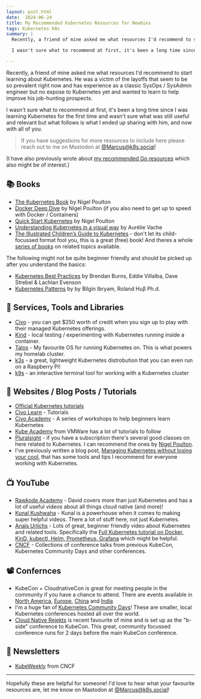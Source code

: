 ```yaml
---
layout: post.html
date:  2024-06-24
title: My Recommended Kubernetes Resources for Newbies
tags: Kubernetes K8s
summary: |
  Recently, a friend of mine asked me what resources I'd recommend to start learning about Kubernetes. He was a victim of the layoffs that seem to be so prevalent right now and has experience as a classic SysOps / SysAdmin engineer but no expose to Kubernetes yet and wanted to learn to help improve his job-hunting prospects.

  I wasn't sure what to recommend at first, it's been a long time since I was learning Kubernetes for the first time and wasn't sure what was still useful and relevant but what follows is what I ended up sharing with him, and now with all of you.

---
```


Recently, a friend of mine asked me what resources I'd recommend to start learning about Kubernetes. He was a victim of the layoffs that seem to be so prevalent right now and has experience as a classic SysOps / SysAdmin engineer but no expose to Kubernetes yet and wanted to learn to help improve his job-hunting prospects.

I wasn't sure what to recommend at first, it's been a long time since I was learning Kubernetes for the first time and wasn't sure what was still useful and relevant but what follows is what I ended up sharing with him, and now with all of you.

> If you have suggestions for more resources to include here please reach out to me on Mastodon at [@Marcus@k8s.social](https://k8s.social/@Marcus)!

(I have also previously wrote about [my recommended Go resources](/2021-09-02-my-recommended-go-resources/) which also might be of interest.)

## 📚 Books

* [The Kubernetes Book](https://www.amazon.com/Kubernetes-Book-Version-November-2018-ebook/dp/B072TS9ZQZ) by Nigel Poulton
* [Docker Deep Dive](https://www.amazon.com/Docker-Deep-Dive-Nigel-Poulton-ebook/dp/B01LXWQUFF/) by Nigel Poulton (if you also need to get up to speed with Docker / Containers)
* [Quick Start Kubernetes](https://www.amazon.com/Quick-Start-Kubernetes-Nigel-Poulton-ebook/dp/B08T21NW4Z) by Nigel Poulton
* [Understanding Kubernetes in a visual way](https://www.amazon.com/Understanding-Kubernetes-visual-way-sketchnotes/dp/B0BB619188) by Aurélie Vache
* [The Illustrated Children’s Guide to Kubernetes](https://www.cncf.io/phippy/the-childrens-illustrated-guide-to-kubernetes/) - don't let its child-focussed format fool you, this is a great (free) book! And theres a whole [series of books](https://www.cncf.io/phippy/) on related topics available.

The following might not be quite beginner friendly and should be picked up after you understand the basics:

* [Kubernetes Best Practices](https://www.amazon.co.uk/Kubernetes-Best-Practices-Blueprints-Applications/dp/1098142160) by Brendan Burns, Eddie Villalba, Dave Strebel & Lachlan Evenson
* [Kubernetes Patterns](https://www.amazon.co.uk/Kubernetes-Patterns-Reusable-Designing-Applications/dp/1492050288/) by by Bilgin Ibryam, Roland Huβ Ph.d.

## 🧰 Services, Tools and Libraries

* [Civo](https://www.civo.com/) - you can get $250 worth of credit when you sign up to play with their managed Kubernetes offerings.
* [Kind](https://kind.sigs.k8s.io/) - local testing / experimenting with Kubernetes running inside a container.
* [Talos](https://www.talos.dev/) - My favourite OS for running Kubernetes on. This is what powers my homelab cluster.
* [k3s](https://k3s.io/) - a great, lightweight Kubernetes distrobution that you can even run on a Raspberry Pi!
* [k9s](https://github.com/derailed/k9s/) - an interactive terminal tool for working with a Kubernetes cluster

## 🔗 Websites / Blog Posts / Tutorials

* [Official Kubernetes tutorials](https://kubernetes.io/docs/tutorials/kubernetes-basics/)
* [Civo Learn](https://www.civo.com/learn) - Tutorials
* [Civo Academy](https://www.civo.com/academy) - A series of workshops to help beginners learn Kubernetes
* [Kube Academy](https://kube.academy/) from VMWare has a lot of tutorials to follow
* [Pluralsight](https://www.pluralsight.com) - if you have a subscription there's several good classes on here related to Kubernetes. I can recommend the ones by [Nigel Poulton](https://nigelpoulton.com/).
* I've previously written a blog post, [Managing Kubernetes without losing your cool](/2022-07-04-managing-kubernetes-without-losing-your-cool/), that has some tools and tips I recommend for everyone working with Kubernetes.

## 📺 YouTube

* [Rawkode Academy](https://www.youtube.com/@RawkodeAcademy) - David covers more than just Kubernetes and has a lot of useful videos about all things cloud native (and more)!
* [Kunal Kushwaha](https://www.youtube.com/@KunalKushwaha) - Kunal is a powerhouse when it comes to making super helpful videos. There a lot of stuff here, not just Kubernetes.
* [Anaïs Urlichs](https://www.youtube.com/@AnaisUrlichs) - Lots of great, beginner friendly video about Kubernetes and related tools. Specifically the [Full Kubernetes tutorial on Docker, KinD, kubectl, Helm, Prometheus, Grafana](https://www.youtube.com/watch?v=SeQevrW176A) which might be helpful.
* [CNCF](https://www.youtube.com/@cncf/playlists) - Collections of conference talks from previous KubeCon, Kubernetes Community Days and other conferences.

## 📽️ Confernces

* KubeCon + CloudnativeCon is great for meeting people in the community if you have a chance to attend. There are events available in [North America](https://events.linuxfoundation.org/kubecon-cloudnativecon-north-america/), [Europe](https://events.linuxfoundation.org/kubecon-cloudnativecon-europe-2025/), [China](https://events.linuxfoundation.org/kubecon-cloudnativecon-open-source-summit-ai-dev-china/) and [India](https://events.linuxfoundation.org/kubecon-cloudnativecon-india/)
* I'm a huge fan of [Kubernetes Community Days](https://www.cncf.io/kcds/)! These are smaller, local Kubernetes conferences hosted all over the world.
* [Cloud Native Rejekts](https://cloud-native.rejekts.io/) is recent favourite of mine and is set up as the "b-side" conference to KubeCon. This great, community focussed conference runs for 2 days before the main KubeCon conference.

## 📰 Newsletters

* [KubeWeekly](https://www.cncf.io/kubeweekly/) from CNCF

---

Hopefully these are helpful for someone! I'd love to hear what your favourite resources are, let me know on Mastodon at [@Marcus@k8s.social](https://k8s.social/@Marcus)!
